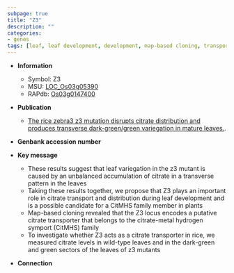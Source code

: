 ```yaml
---
subpage: true
title: "Z3"
description: ""
categories:
- genes
tags: [leaf, leaf development, development, map-based cloning, transporter]
---
```


* **Information**  
    + Symbol: Z3  
    + MSU: [LOC_Os03g05390](http://rice.plantbiology.msu.edu/cgi-bin/ORF_infopage.cgi?orf=LOC_Os03g05390)  
    + RAPdb: [Os03g0147400](http://rapdb.dna.affrc.go.jp/viewer/gbrowse_details/irgsp1?name=Os03g0147400)  

* **Publication**  
    + [The rice zebra3 z3 mutation disrupts citrate distribution and produces transverse dark-green/green variegation in mature leaves.](N+Y).

* **Genbank accession number**  

* **Key message**  
    + These results suggest that leaf variegation in the z3 mutant is caused by an unbalanced accumulation of citrate in a transverse pattern in the leaves
    + Taking these results together, we propose that Z3 plays an important role in citrate transport and distribution during leaf development and is a possible candidate for a CitMHS family member in plants
    + Map-based cloning revealed that the Z3 locus encodes a putative citrate transporter that belongs to the citrate-metal hydrogen symport (CitMHS) family
    + To investigate whether Z3 acts as a citrate transporter in rice, we measured citrate levels in wild-type leaves and in the dark-green and green sectors of the leaves of z3 mutants

* **Connection**  



